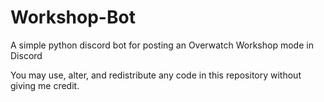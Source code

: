 # Workshop-Bot
A simple python discord bot for posting an Overwatch Workshop mode in Discord

You may use, alter, and redistribute any code in this repository without giving me credit.

